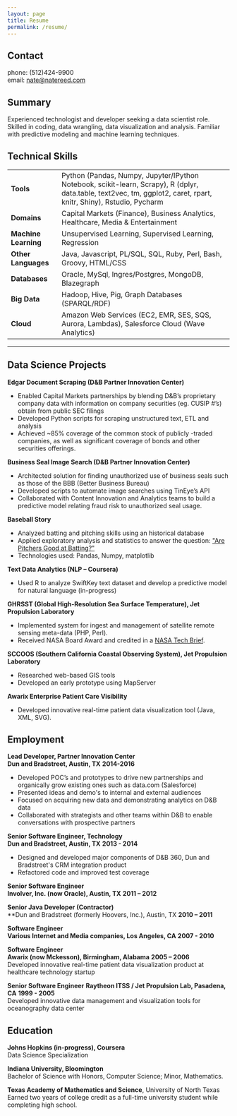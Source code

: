 ```yaml
---
layout: page
title: Resume
permalink: /resume/
---
```


Contact 
-------
phone: (512)424-9900  
email: nate@natereed.com

Summary
-------
Experienced technologist and developer seeking a data scientist role. Skilled in coding, data wrangling, data visualization and analysis. Familiar with predictive modeling and machine learning techniques.

Technical Skills
----------------

<table>
<tr>
<td><b>Tools</b></td>
<td>Python (Pandas, Numpy, Jupyter/IPython Notebook, scikit-learn, Scrapy), R (dplyr, data.table, text2vec, tm, ggplot2, caret, rpart, knitr, Shiny), Rstudio, Pycharm</td>
</tr>
<tr>
<td><b>Domains</b></td>
<td>Capital Markets (Finance), Business Analytics, Healthcare, Media & Entertainment</td>
</tr>
<tr>
<td><b>Machine Learning</b></td>
<td>Unsupervised Learning, Supervised Learning, Regression</td>
</tr>
<tr>
<td><b>Other Languages</b></td>
<td>Java, Javascript, PL/SQL, SQL, Ruby, Perl, Bash, Groovy, HTML/CSS</td>
</tr>
<tr>
<td><b>Databases</b></td>
<td>Oracle, MySql, Ingres/Postgres, MongoDB, Blazegraph</td>
</tr>
<tr>
<td><b>Big Data</b></td>
<td>Hadoop, Hive, Pig, Graph Databases (SPARQL/RDF)</td>
</tr>
<tr>
<td><b>Cloud</b></td>
<td>Amazon Web Services (EC2, EMR, SES, SQS, Aurora, Lambdas), Salesforce Cloud (Wave Analytics)</td>
</tr>
</table>

-------------------------------

Data Science Projects
-----------------------------

**Edgar Document Scraping (D&B Partner Innovation Center)**  
* Enabled Capital Markets partnerships by blending D&B’s proprietary company data with information on company securities (eg. CUSIP #’s) obtain from public SEC filings 
* Developed Python scripts for scraping unstructured text, ETL and analysis
* Achieved ~85% coverage of the common stock of publicly -traded companies, as well as significant coverage of bonds and other securities offerings.

**Business Seal Image Search (D&B Partner Innovation Center)**
* Architected solution for finding unauthorized use of business seals such as those of the BBB (Better Business Bureau)
* Developed scripts to automate image searches using TinEye’s API 
* Collaborated with Content Innovation and Analytics teams to build a predictive model relating fraud risk to unauthorized seal usage.
 
**Baseball Story**
* Analyzed batting and pitching skills using an historical database
* Applied exploratory analysis and statistics to answer the question: ["Are Pitchers Good at Batting?"](https://natereed.github.io/baseball-investigation/)
* Technologies used: Pandas, Numpy, matplotlib
 
**Text Data Analytics (NLP – Coursera)**
* Used R to analyze SwiftKey text dataset and develop a predictive model for natural language (in-progress)

**GHRSST (Global High-Resolution Sea Surface Temperature), Jet Propulsion Laboratory**
* Implemented system for ingest and management of satellite remote sensing meta-data (PHP, Perl).
* Received NASA Board Award and credited in a [NASA Tech Brief](http://www.techbriefs.com/component/content/article/ntb/tech-briefs/software/2393).

**SCCOOS (Southern California Coastal Observing System), Jet Propulsion Laboratory**
* Researched web-based GIS tools
* Developed an early prototype using MapServer

**Awarix Enterprise Patient Care Visibility**
* Developed innovative real-time patient data visualization tool (Java, XML, SVG).

Employment
----------
**Lead Developer, Partner Innovation Center**  
**Dun and Bradstreet, Austin, TX**  						**2014-2016**

* Developed POC’s and prototypes to drive new partnerships and organically grow existing ones such as data.com (Salesforce)
* Presented ideas and demo's to internal and external audiences
* Focused on acquiring new data and demonstrating analytics on D&B data
* Collaborated with strategists and other teams within D&B to enable conversations with prospective partners 

**Senior Software Engineer, Technology**  
**Dun and Bradstreet, Austin, TX**  						**2013 - 2014**

* Designed and developed major components of D&B 360, Dun and Bradstreet's CRM integration product
* Refactored code and improved test coverage

**Senior Software Engineer**  
**Involver, Inc. (now Oracle), Austin, TX**					**2011 – 2012**

**Senior Java Developer (Contractor)**  
**Dun and Bradstreet (formerly Hoovers, Inc.), Austin, TX			**2010 – 2011**

**Software Engineer**  
**Various Internet and Media companies, Los Angeles, CA**			**2007 - 2010**

**Software Engineer**  
**Awarix (now Mckesson), Birmingham, Alabama**					**2005 – 2006**  
Developed innovative real-time patient data visualization product at healthcare technology startup

**Senior Software Engineer**
**Raytheon ITSS / Jet Propulsion Lab, Pasadena, CA**				**1999 - 2005**  
Developed innovative data management and visualization tools for oceanography data center

Education
---------

**Johns Hopkins (in-progress), Coursera**  
Data Science Specialization

**Indiana University, Bloomington**  
Bachelor of Science with Honors, Computer Science; Minor, Mathematics.

**Texas Academy of Mathematics and Science**, University of North Texas  
Earned two years of college credit as a full-time university student while completing high school.


